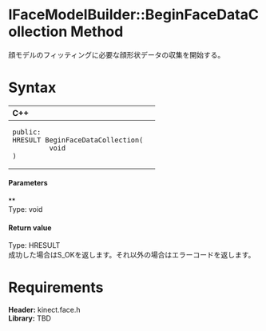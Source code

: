 IFaceModelBuilder::BeginFaceDataCollection Method  
=================================================  

顔モデルのフィッティングに必要な顔形状データの収集を開始する。 <span id="syntaxSection"></span>

Syntax  
======  

<table>
<colgroup>
<col width="100%" />
</colgroup>
<thead>
<tr class="header">
<th align="left">C++</th>
</tr>
</thead>
<tbody>
<tr class="odd">
<td align="left"><pre><code>public:  
HRESULT BeginFaceDataCollection(  
         void  
)</code></pre></td>
</tr>
</tbody>
</table>

<span id="ID4EG"></span>
#### Parameters  

**    
Type: void  
  

<span id="ID4EP"></span>
#### Return value  

Type: HRESULT  
成功した場合はS\_OKを返します。それ以外の場合はエラーコードを返します。  

<span id="requirements"></span>

Requirements  
============  

**Header:** kinect.face.h  
**Library:** TBD  



<!--Please do not edit the data in the comment block below.-->
<!--
TOCTitle : BeginFaceDataCollection Method
RLTitle : IFaceModelBuilder::BeginFaceDataCollection Method
KeywordK : BeginFaceDataCollection method
KeywordK : IFaceModelBuilder::BeginFaceDataCollection method
KeywordF : IFaceModelBuilder::BeginFaceDataCollection
KeywordF : BeginFaceDataCollection
KeywordF : Microsoft.Kinect.face.IFaceModelBuilder.BeginFaceDataCollection(void)
KeywordA : M:Microsoft.Kinect.face.IFaceModelBuilder.BeginFaceDataCollection(void)
AssetID : M:Microsoft.Kinect.face.IFaceModelBuilder.BeginFaceDataCollection(void)
Locale : en-us
CommunityContent : 1
APIType : Managed
APILocation : 
APIName : Microsoft.Kinect.face.IFaceModelBuilder::BeginFaceDataCollection
TargetOS : Windows
TopicType : kbSyntax
DevLang : C++
DocSet : K4Wv2
ProjType : K4Wv2Proj
Technology : Kinect for Windows
Product : Kinect for Windows SDK v2
productversion : 20
-->
